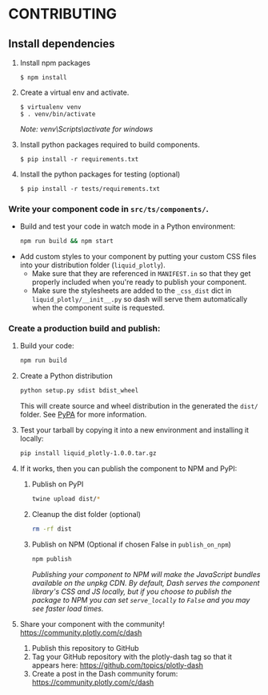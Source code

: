 # CONTRIBUTING

## Install dependencies

1. Install npm packages
    ```
    $ npm install
    ```
2. Create a virtual env and activate.
    ```
    $ virtualenv venv
    $ . venv/bin/activate
    ```
    _Note: venv\Scripts\activate for windows_

3. Install python packages required to build components.
    ```
    $ pip install -r requirements.txt
    ```
4. Install the python packages for testing (optional)
    ```
    $ pip install -r tests/requirements.txt
    ```

### Write your component code in `src/ts/components/`.

- Build and test your code in watch mode in a Python environment:
    ```bash
    npm run build && npm start
    ```
- Add custom styles to your component by putting your custom CSS files into your distribution folder (`liquid_plotly`).
    - Make sure that they are referenced in `MANIFEST.in` so that they get properly included when you're ready to publish your component.
    - Make sure the stylesheets are added to the `_css_dist` dict in `liquid_plotly/__init__.py` so dash will serve them automatically when the component suite is requested.

### Create a production build and publish:

1. Build your code:
    ```bash
    npm run build
    ```
2. Create a Python distribution
    ```bash
    python setup.py sdist bdist_wheel
    ```
    This will create source and wheel distribution in the generated the `dist/` folder.
    See [PyPA](https://packaging.python.org/guides/distributing-packages-using-setuptools/#packaging-your-project)
    for more information.

3. Test your tarball by copying it into a new environment and installing it locally:
    ```bash
    pip install liquid_plotly-1.0.0.tar.gz
    ```

4. If it works, then you can publish the component to NPM and PyPI:
    1. Publish on PyPI
        ```bash
        twine upload dist/*
        ```
    2. Cleanup the dist folder (optional)
        ```bash
        rm -rf dist
        ```
    3. Publish on NPM (Optional if chosen False in `publish_on_npm`)
        ```bash
        npm publish
        ```
        _Publishing your component to NPM will make the JavaScript bundles available on the unpkg CDN. By default, Dash serves the component library's CSS and JS locally, but if you choose to publish the package to NPM you can set `serve_locally` to `False` and you may see faster load times._

5. Share your component with the community! https://community.plotly.com/c/dash
    1. Publish this repository to GitHub
    2. Tag your GitHub repository with the plotly-dash tag so that it appears here: https://github.com/topics/plotly-dash
    3. Create a post in the Dash community forum: https://community.plotly.com/c/dash
